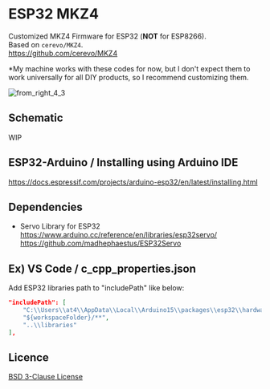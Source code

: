 # ESP32 MKZ4
Customized MKZ4 Firmware for ESP32 (**NOT** for ESP8266).  
Based on `cerevo/MKZ4`.  
https://github.com/cerevo/MKZ4

*My machine works with these codes for now, but I don't expect them to work universally for all DIY products, so I recommend customizing them.

![from_right_4_3](https://user-images.githubusercontent.com/1344010/174502927-d834a1dd-8fe4-42dc-a4cf-07398d9259a7.png)


## Schematic
WIP


## ESP32-Arduino / Installing using Arduino IDE

https://docs.espressif.com/projects/arduino-esp32/en/latest/installing.html


## Dependencies

- Servo Library for ESP32
https://www.arduino.cc/reference/en/libraries/esp32servo/
https://github.com/madhephaestus/ESP32Servo


## Ex) VS Code / c_cpp_properties.json

Add ESP32 libraries path to "includePath" like below:

```.vscode/c_cpp_properties.json
"includePath": [
    "C:\\Users\\at4\\AppData\\Local\\Arduino15\\packages\\esp32\\hardware\\esp32\\2.0.2\\libraries",
    "${workspaceFolder}/**",
    "..\\libraries"
],
```


## Licence

[BSD 3-Clause License](https://opensource.org/licenses/BSD-3-Clause)
